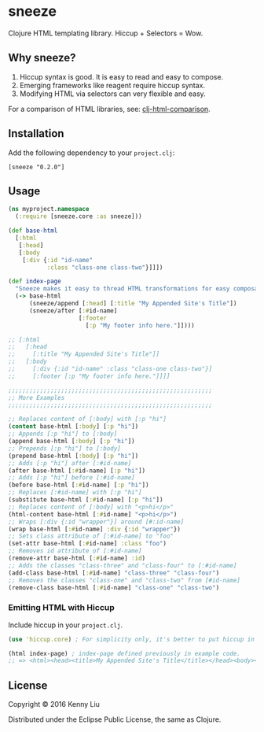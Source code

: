 # sneeze

Clojure HTML templating library. Hiccup + Selectors = Wow.

## Why sneeze?

1. Hiccup syntax is good. It is easy to read and easy to compose.
2. Emerging frameworks like reagent require hiccup syntax.
3. Modifying HTML via selectors can very flexible and easy.

For a comparison of HTML libraries, see: [clj-html-comparison](https://github.com/deadghost/clj-html-comparison).

## Installation

Add the following dependency to your `project.clj`:

    [sneeze "0.2.0"]

## Usage

```clojure
(ns myproject.namespace
  (:require [sneeze.core :as sneeze]))

(def base-html
  [:html
   [:head]
   [:body
    [:div {:id "id-name" 
	       :class "class-one class-two"}]]])

(def index-page
  "Sneeze makes it easy to thread HTML transformations for easy composability."
  (-> base-html
      (sneeze/append [:head] [:title "My Appended Site's Title"])
      (sneeze/after [:#id-name]
                    [:footer
                      [:p "My footer info here."]])))

;; [:html 
;;   [:head 
;;     [:title "My Appended Site's Title"]] 
;;   [:body 
;;     [:div {:id "id-name" :class "class-one class-two"}] 
;; 	   [:footer [:p "My footer info here."]]]]

;;;;;;;;;;;;;;;;;;;;;;;;;;;;;;;;;;;;;;;;;;;;;;;;;;;;;;;;;;
;; More Examples
;;;;;;;;;;;;;;;;;;;;;;;;;;;;;;;;;;;;;;;;;;;;;;;;;;;;;;;;;;

;; Replaces content of [:body] with [:p "hi"]
(content base-html [:body] [:p "hi"])
;; Appends [:p "hi"] to [:body]
(append base-html [:body] [:p "hi"])
;; Prepends [:p "hi"] to [:body]
(prepend base-html [:body] [:p "hi"])
;; Adds [:p "hi"] after [:#id-name]
(after base-html [:#id-name] [:p "hi"])
;; Adds [:p "hi"] before [:#id-name]
(before base-html [:#id-name] [:p "hi"])
;; Replaces [:#id-name] with [:p "hi"] 
(substitute base-html [:#id-name] [:p "hi"])
;; Replaces content of [:body] with "<p>hi</p>"
(html-content base-html [:#id-name] "<p>hi</p>")
;; Wraps [:div {:id "wrapper"}] around [#:id-name]
(wrap base-html [:#id-name] :div {:id "wrapper"})
;; Sets class attribute of [:#id-name] to "foo"
(set-attr base-html [:#id-name] :class "foo")
;; Removes id attribute of [:#id-name]
(remove-attr base-html [:#id-name] :id)
;; Adds the classes "class-three" and "class-four" to [:#id-name]
(add-class base-html [:#id-name] "class-three" "class-four")
;; Removes the classes "class-one" and "class-two" from [#id-name]
(remove-class base-html [:#id-name] "class-one" "class-two")
```

### Emitting HTML with Hiccup

Include hiccup in your `project.clj`.
	
```clojure
(use 'hiccup.core) ; For simplicity only, it's better to put hiccup in :require.

(html index-page) ; index-page defined previously in example code.
;; => <html><head><title>My Appended Site's Title</title></head><body><div class=\"class-one class-two\" id=\"id-name\"></div><footer><p>My footer info here.</p></footer></body></html>
```

## License

Copyright © 2016 Kenny Liu

Distributed under the Eclipse Public License, the same as Clojure. 
